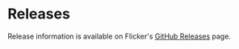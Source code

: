 # Releases

Release information is available on 
Flicker's [GitHub Releases](https://github.com/ankur-gupta/flicker/releases)
page.

